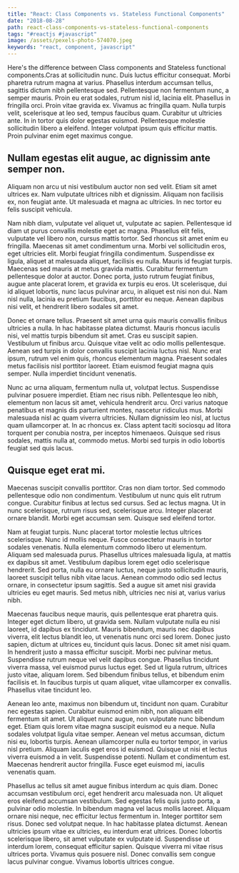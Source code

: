 ```yaml
---
title: "React: Class Components vs. Stateless Functional Components"
date: "2018-08-28"
path: react-class-components-vs-stateless-functional-components
tags: "#reactjs #javascript"
image: /assets/pexels-photo-574070.jpeg
keywords: "react, component, javascript"
---
```


Here's the difference between Class components and Stateless functional components.Cras at sollicitudin nunc. Duis luctus efficitur consequat. Morbi pharetra rutrum magna at varius. Phasellus interdum accumsan tellus, sagittis dictum nibh pellentesque sed. Pellentesque non fermentum nunc, a semper mauris. Proin eu erat sodales, rutrum nisl id, lacinia elit. Phasellus in fringilla orci. Proin vitae gravida ex. Vivamus ac fringilla quam. Nulla turpis velit, scelerisque at leo sed, tempus faucibus quam. Curabitur ut ultricies ante. In in tortor quis dolor egestas euismod. Pellentesque molestie sollicitudin libero a eleifend. Integer volutpat ipsum quis efficitur mattis. Proin pulvinar enim eget maximus congue.

## Nullam egestas elit augue, ac dignissim ante semper non.

Aliquam non arcu ut nisi vestibulum auctor non sed velit. Etiam sit amet ultrices ex. Nam vulputate ultrices nibh et dignissim. Aliquam non facilisis ex, non feugiat ante. Ut malesuada et magna ac ultricies. In nec tortor eu felis suscipit vehicula.

Nam nibh diam, vulputate vel aliquet ut, vulputate ac sapien. Pellentesque id diam ut purus convallis molestie eget ac magna. Phasellus elit felis, vulputate vel libero non, cursus mattis tortor. Sed rhoncus sit amet enim eu fringilla. Maecenas sit amet condimentum urna. Morbi vel sollicitudin eros, eget ultricies elit. Morbi feugiat fringilla condimentum. Suspendisse ex ligula, aliquet at malesuada aliquet, facilisis eu nulla. Mauris id feugiat turpis. Maecenas sed mauris at metus gravida mattis. Curabitur fermentum pellentesque dolor at auctor. Donec porta, justo rutrum feugiat finibus, augue ante placerat lorem, et gravida ex turpis eu eros. Ut scelerisque, dui id aliquet lobortis, nunc lacus pulvinar arcu, in aliquet est nisi non dui. Nam nisl nulla, lacinia eu pretium faucibus, porttitor eu neque. Aenean dapibus nisi velit, et hendrerit libero sodales sit amet.

Donec et ornare tellus. Praesent sit amet urna quis mauris convallis finibus ultricies a nulla. In hac habitasse platea dictumst. Mauris rhoncus iaculis nisi, vel mattis turpis bibendum sit amet. Cras eu suscipit sapien. Vestibulum ut finibus arcu. Quisque vitae velit ac odio mollis pellentesque. Aenean sed turpis in dolor convallis suscipit lacinia luctus nisl. Nunc erat ipsum, rutrum vel enim quis, rhoncus elementum magna. Praesent sodales metus facilisis nisl porttitor laoreet. Etiam euismod feugiat magna quis semper. Nulla imperdiet tincidunt venenatis.

Nunc ac urna aliquam, fermentum nulla ut, volutpat lectus. Suspendisse pulvinar posuere imperdiet. Etiam nec risus nibh. Pellentesque leo nibh, elementum non lacus sit amet, vehicula hendrerit arcu. Orci varius natoque penatibus et magnis dis parturient montes, nascetur ridiculus mus. Morbi malesuada nisl ac quam viverra ultricies. Nullam dignissim leo nisl, at luctus quam ullamcorper at. In ac rhoncus ex. Class aptent taciti sociosqu ad litora torquent per conubia nostra, per inceptos himenaeos. Quisque sed risus sodales, mattis nulla at, commodo metus. Morbi sed turpis in odio lobortis feugiat sed quis lacus.

## Quisque eget erat mi.

Maecenas suscipit convallis porttitor. Cras non diam tortor. Sed commodo pellentesque odio non condimentum. Vestibulum ut nunc quis elit rutrum congue. Curabitur finibus at lectus sed cursus. Sed ac lectus magna. Ut in nunc scelerisque, rutrum risus sed, scelerisque arcu. Integer placerat ornare blandit. Morbi eget accumsan sem. Quisque sed eleifend tortor.

Nam at feugiat turpis. Nunc placerat tortor molestie lectus ultrices scelerisque. Nunc id mollis neque. Fusce consectetur mauris in tortor sodales venenatis. Nulla elementum commodo libero ut elementum. Aliquam sed malesuada purus. Phasellus ultrices malesuada ligula, at mattis ex dapibus sit amet. Vestibulum dapibus lorem eget odio scelerisque hendrerit. Sed porta, nulla eu ornare luctus, neque justo sollicitudin mauris, laoreet suscipit tellus nibh vitae lacus. Aenean commodo odio sed lectus ornare, in consectetur ipsum sagittis. Sed a augue sit amet nisi gravida ultricies eu eget mauris. Sed metus nibh, ultricies nec nisi at, varius varius nibh.

Maecenas faucibus neque mauris, quis pellentesque erat pharetra quis. Integer eget dictum libero, ut gravida sem. Nullam vulputate nulla eu nisi laoreet, id dapibus ex tincidunt. Mauris bibendum, mauris nec dapibus viverra, elit lectus blandit leo, ut venenatis nunc orci sed lorem. Donec justo sapien, dictum at ultrices eu, tincidunt quis lacus. Donec sit amet nisi quam. In hendrerit justo a massa efficitur suscipit. Morbi nec pulvinar metus. Suspendisse rutrum neque vel velit dapibus congue. Phasellus tincidunt viverra massa, vel euismod purus luctus eget. Sed ut ligula rutrum, ultrices justo vitae, aliquam lorem. Sed bibendum finibus tellus, et bibendum enim facilisis et. In faucibus turpis ut quam aliquet, vitae ullamcorper ex convallis. Phasellus vitae tincidunt leo.

Aenean leo ante, maximus non bibendum ut, tincidunt non quam. Curabitur nec egestas sapien. Curabitur euismod enim nibh, non aliquam elit fermentum sit amet. Ut aliquet nunc augue, non vulputate nunc bibendum eget. Etiam quis lorem vitae magna suscipit euismod eu a neque. Nulla sodales volutpat ligula vitae semper. Aenean vel metus accumsan, dictum nisi eu, lobortis turpis. Aenean ullamcorper nulla eu tortor tempor, in varius nisl pretium. Aliquam iaculis eget eros id euismod. Quisque ut nisi et lectus viverra euismod a in velit. Suspendisse potenti. Nullam et condimentum est. Maecenas hendrerit auctor fringilla. Fusce eget euismod mi, iaculis venenatis quam.

Phasellus ac tellus sit amet augue finibus interdum ac quis diam. Donec accumsan vestibulum orci, eget hendrerit arcu malesuada non. Ut aliquet eros eleifend accumsan vestibulum. Sed egestas felis quis justo porta, a pulvinar odio molestie. In bibendum magna vel lacus mollis laoreet. Aliquam ornare nisi neque, nec efficitur lectus fermentum in. Integer porttitor sem risus. Donec sed volutpat neque. In hac habitasse platea dictumst. Aenean ultricies ipsum vitae ex ultricies, eu interdum erat ultrices. Donec lobortis scelerisque libero, sit amet vulputate ex vulputate id. Suspendisse ut interdum lorem, consequat efficitur sapien. Quisque viverra mi vitae risus ultrices porta. Vivamus quis posuere nisl. Donec convallis sem congue lacus pulvinar congue. Vivamus lobortis ultrices congue.
